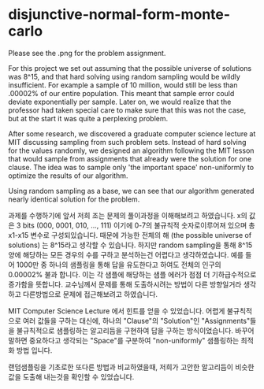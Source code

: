 # disjunctive-normal-form-monte-carlo
Please see the .png for the problem assignment. 

For this project we set out assuming that the possible universe of solutions was 8^15, and that hard solving 
using random sampling would be wildly insufficient. For example a sample of 10 million, would still be less 
than .00002% of our entire population. This meant that sample error could deviate exponentially per sample. 
Later on, we would realize that the professor had taken special care to make sure that this was not the case, 
but at the start it was quite a perplexing problem.

After some research, we discovered a graduate computer science lecture at MIT discussing sampling from such 
problem sets. Instead of hard solving for the values randomly, we designed an algorithm following the MIT lesson
that would sample from assignments that already were the solution for one clause. The idea was to sample only 
'the important space' non-uniformly to optimize the results of our algorithm.

Using random sampling as a base, we can see that our algorithm generated nearly identical solution for the problem.

과제를 수행하기에 앞서 저희 조는 문제의 풀이과정을 이해해보려고 하였습니다.
x의 값은 3 bits (000, 0001, 010, ..., 111) 이기에 0-7의 불규칙적 숫자로이루어져 있으며 총 x1-x15 변수로 구성되있습니다. 
때문에 가능한 전체의 해 (the possible universe of solutions) 는 8^15라고 생각할 수 있습니다.
하지만 random sampling을 통해 8^15양에 해당하는 모든 경우의 수를 구하고 분석하는건 어렵다고  생각하였습니다.
예를 들어 1000만 중 하나의 샘플링을 통해 답을 유도한다고 하여도 전체의 인구의 0.00002% 불과 합니다. 
이는 각 샘플에 해당하는 샘플 에러가 점점 더 기하급수적으로 증가함을 뜻합니다.
교수님께서 문제를 통해 도출하시려는 방법이 다른 방향일거라 생각하고 다른방법으로 문제에 접근해보려고 하였습니다.

MIT Computer Science Lecture 에서 힌트를 얻을 수 있었습니다. 
어렵게 불규칙적으로 여러 값들을 구하는 대신에, 하나의 "Clause"의 "Solution"인 "Assignments"들을 불규칙적으로
샘플링하는 알고리듬을 구현하여 답을 구하는 방식이었습니다.
바꾸어 말하면 중요하다고 생각되는 "Space"를 구분하여 "non-uniformly" 샘플링하는 최적화 방법 입니다.

랜덤샘플링을 기초로한 또다른 방법과 비교하였을때, 저희가 고안한 알고리듬이 비슷한 값을 도출해 내는것을 확인할 수 있었습니다.

